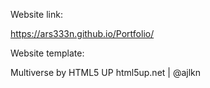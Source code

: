 Website link:

https://ars333n.github.io/Portfolio/

Website template: 

Multiverse by HTML5 UP
html5up.net | @ajlkn